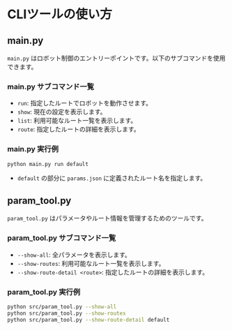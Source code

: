 # CLIツールの使い方

## main.py

`main.py` はロボット制御のエントリーポイントです。以下のサブコマンドを使用できます。

### main.py サブコマンド一覧

- `run`: 指定したルートでロボットを動作させます。
- `show`: 現在の設定を表示します。
- `list`: 利用可能なルート一覧を表示します。
- `route`: 指定したルートの詳細を表示します。

### main.py 実行例

```bash
python main.py run default
```

- `default` の部分に `params.json` に定義されたルート名を指定します。

## param_tool.py

`param_tool.py` はパラメータやルート情報を管理するためのツールです。

### param_tool.py サブコマンド一覧

- `--show-all`: 全パラメータを表示します。
- `--show-routes`: 利用可能なルート一覧を表示します。
- `--show-route-detail <route>`: 指定したルートの詳細を表示します。

### param_tool.py 実行例

```bash
python src/param_tool.py --show-all
python src/param_tool.py --show-routes
python src/param_tool.py --show-route-detail default
```
